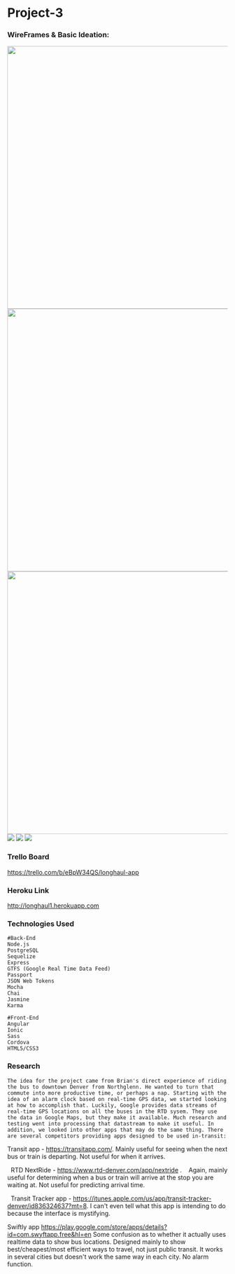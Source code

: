 # Project-3

### WireFrames & Basic Ideation:

  <img src = "./wireframes/markerwireframe1.jpg" width="800" height="600">
  <img src = "./wireframes/markerwireframe2.jpg" width="800" height="600">
  <img src = "./wireframes/Ideation.jpg" width="800" height="600">
  <img src = "./wireframes/selectBus.png">
  <img src = "./wireframes/selectRoute.png">
  <img src = "./wireframes/selectStop.png">

### Trello Board

  https://trello.com/b/eBpW34QS/longhaul-app

### Heroku Link

  http://longhaul1.herokuapp.com

### Technologies Used

    #Back-End
    Node.js
    PostgreSQL
    Sequelize
    Express
    GTFS (Google Real Time Data Feed)
    Passport
    JSON Web Tokens
    Mocha
    Chai
    Jasmine
    Karma

    #Front-End
    Angular
    Ionic
    Sass
    Cordova
    HTML5/CSS3

### Research
  
    The idea for the project came from Brian's direct experience of riding the bus to downtown Denver from Northglenn. He wanted to turn that commute into more productive time, or perhaps a nap. Starting with the idea of an alarm clock based on real-time GPS data, we started looking at how to accomplish that. Luckily, Google provides data streams of real-time GPS locations on all the buses in the RTD sysem. They use the data in Google Maps, but they make it available. Much research and testing went into processing that datastream to make it useful. In addition, we looked into other apps that may do the same thing. There are several competitors providing apps designed to be used in-transit:
    
   Transit app - https://transitapp.com/.  Mainly useful for seeing when the next bus or train is departing. Not useful for when it arrives.
   
   RTD NextRide - https://www.rtd-denver.com/app/nextride . 
    Again, mainly useful for determining when a bus or train will arrive at the stop you are waiting at. Not useful for predicting arrival time. 
    
   Transit Tracker app - https://itunes.apple.com/us/app/transit-tracker-denver/id836324637?mt=8. 
   I can't even tell what this app is intending to do because the interface is mystifying. 
   
   Swiftly app https://play.google.com/store/apps/details?id=com.swyftapp.free&hl=en
   Some confusion as to whether it actually uses realtime data to show bus locations. Designed mainly to show best/cheapest/most efficient ways to travel, not just public transit. It works in several cities but doesn't work the same way in each city. No alarm function. 
    


